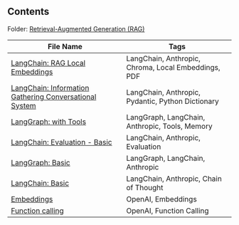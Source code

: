 ## Contents

Folder: [Retrieval-Augmented Generation (RAG)](rag/)

| File Name                  | Tags |
| --------------------- | ------------ |
| [LangChain: RAG Local Embeddings](rag/rag-agent-anthropic-langchain-chroma-pdf.ipynb) | LangChain, Anthropic, Chroma, Local Embeddings, PDF |
| [LangChain: Information Gathering Conversational System](rag/llm-agent-anthropic-langchain-conversationalform.ipynb) | LangChain, Anthropic, Pydantic, Python Dictionary |
| [LangGraph: with Tools](rag/rag-agent-anthropic-langgraph-tools.ipynb) | LangGraph, LangChain, Anthropic, Tools, Memory |
| [LangChain: Evaluation - Basic](rag/llm-anthropic-langchain-evaluation-basic.ipynb) | LangChain, Anthropic, Evaluation |
| [LangGraph: Basic](rag/rag-agent-anthropic-langgraph-basic.ipynb)      | LangGraph, LangChain, Anthropic |
| [LangChain: Basic](rag/llm-agent-anthropic-langchain-basic.ipynb)      | LangChain, Anthropic, Chain of Thought |
| [Embeddings](rag/rag-chatbot-openai-embeddings.ipynb)                  | OpenAI, Embeddings |
| [Function calling](rag/rag-chatbot-openai-funccal.ipynb)               | OpenAI, Function Calling |